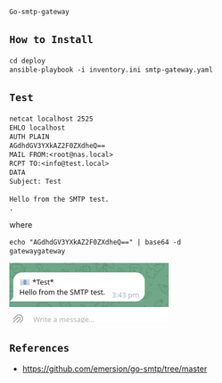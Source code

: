 `Go-smtp-gateway`

## `How to Install`

```
cd deploy
ansible-playbook -i inventory.ini smtp-gateway.yaml
```

## `Test`

```
netcat localhost 2525
EHLO localhost
AUTH PLAIN 
AGdhdGV3YXkAZ2F0ZXdheQ==
MAIL FROM:<root@nas.local>
RCPT TO:<info@test.local>
DATA
Subject: Test

Hello from the SMTP test.
.
```
where

```
echo "AGdhdGV3YXkAZ2F0ZXdheQ==" | base64 -d
gatewaygateway
```

![alt text](image.png)

## `References`

- https://github.com/emersion/go-smtp/tree/master